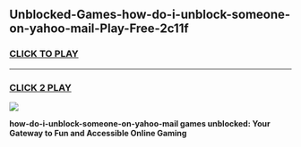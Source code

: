 
## Unblocked-Games-how-do-i-unblock-someone-on-yahoo-mail-Play-Free-2c11f
<h3>
<a href="https://premium76.site?title=how-do-i-unblock-someone-on-yahoo-mail&ref=19M">CLICK TO PLAY</a></h3>
<hr>

<h3>
<a href="https://premium76.site?title=how-do-i-unblock-someone-on-yahoo-mail&ref=19M">CLICK 2 PLAY</a>
  
</h3>

<a href="https://premium76.site?title=how-do-i-unblock-someone-on-yahoo-mail&ref=19M"><img src="https://clearcache.store/games.png"></a>


**how-do-i-unblock-someone-on-yahoo-mail games unblocked: Your Gateway to Fun and Accessible Online Gaming**
